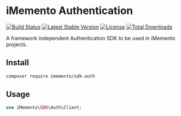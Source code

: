 # iMemento Authentication
[![Build Status](https://travis-ci.org/mementohub/sdk-auth.svg?branch=master)](https://travis-ci.org/mementohub/sdk-auth)
[![Latest Stable Version](https://poser.pugx.org/imemento/sdk-auth/v/stable)](https://packagist.org/packages/imemento/sdk-auth)
[![License](https://poser.pugx.org/imemento/sdk-auth/license)](https://packagist.org/packages/imemento/sdk-auth)
[![Total Downloads](https://poser.pugx.org/imemento/sdk-auth/downloads)](https://packagist.org/packages/imemento/sdk-auth)

A framework independent Authentication SDK to be used in iMemento projects.

## Install
```bash
composer require imemento/sdk-auth
```

## Usage
```php
use iMemento\SDK\Auth\Client;
```
